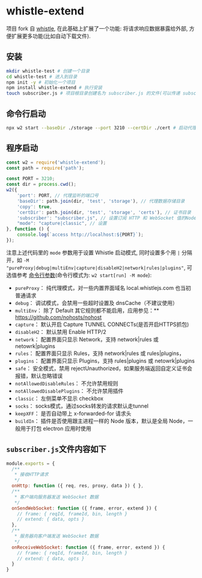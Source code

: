 # whistle-extend

项目 fork 自 [whistle](https://github.com/avwo/whistle), 在此基础上扩展了一个功能: 将请求响应数据暴露给外部, 方便扩展更多功能(比如自动下载文件).

## 安装

```bash
mkdir whistle-test # 创建一个目录
cd whistle-test # 进入到目录
npm init -y # 初始化一个项目
npm install whistle-extend # 执行安装
touch subscriber.js # 项目根目录创建名为 subscriber.js 的文件(可以传递 subscriber 参数控制路径)
```

## 命令行启动

```bash
npx w2 start --baseDir ./storage --port 3210 --certDir ./cert # 启动代理
```

## 程序启动

```js
const w2 = require('whistle-extend');
const path = require('path');

const PORT = 3210;
const dir = process.cwd();
w2({
    'port': PORT, // 代理监听的端口号
    'baseDir': path.join(dir, 'test', 'storage'), // 代理数据存储目录
    'copy': true, 
    'certDir': path.join(dir, 'test', 'storage', 'certs'), // 证书目录
    'subscriber': "subscriber.js", // 设置订阅 HTTP 和 WebSocket 值的Node模块地址
    "mode": "capture|classic", // 设置
}, function () {
    console.log(`access http://localhost:${PORT}`);
});
```

注意上述代码里的 `mode` 参数用于设置 Whistle 启动模式, 同时设置多个用 `|` 分隔开，如 `-M "pureProxy|debug|multiEnv|capture|disableH2|network|rules|plugins"`, 可选值参考 [命令行参数](https://wproxy.org/whistle/options.html)(命令行模式为: `w2 start[run] -M mode`): 

* `pureProxy`： 纯代理模式，对一些内置界面域名 local.whistlejs.com 也当初普通请求
* `debug`： 调试模式，会禁用一些超时设置及 dnsCache（不建议使用）
* `multiEnv`： 除了 Default 其它规则都不能启用，应用参见：** https://github.com/nohosts/nohost
* `capture`： 默认开启 Capture TUNNEL CONNECTs(是否开启HTTPS抓包)
* `disableH2`： 默认禁用 Enable HTTP/2
* `network`： 配置界面只显示 Network，支持 network|rules 或 netowrk|plugins
* `rules`： 配置界面只显示 Rules，支持 network|rules 或 rules|plugins，
* `plugins`： 配置界面只显示 Plugins，支持 rules|plugins 或 netowrk|plugins
* `safe`： 安全模式，禁用 rejectUnauthorized，如果服务端返回自定义证书会报错，默认忽略错误
* `notAllowedDisableRules`： 不允许禁用规则
* `notAllowedDisablePlugins`： 不允许禁用插件
* `classic`： 左侧菜单不显示 checkbox
* `socks`： socks模式，通过socks转发的请求默认走tunnel
* `keepXFF`： 是否自动带上 x-forwarded-for 请求头
* `buildIn`： 插件是否使用跟主进程一样的 Node 版本，默认是全局 Node，一般用于打包 electron 应用时使用

## `subscriber.js`文件内容如下

```js
module.exports = {
  /**
   * 接收HTTP请求
   */
  onHttp: function ({ req, res, proxy, data }) { },
  /**
   * 客户端向服务器发送 WebSocket 数据
   */
  onSendWebSocket: function ({ frame, error, extend }) { 
    // frame: { reqId, frameId, bin, length }
    // extend: { data, opts }
  },
  /**
   * 服务器向客户端发送 WebSocket 数据
   */
  onReceiveWebSocket: function ({ frame, error, extend }) { 
    // frame: { reqId, frameId, bin, length }
    // extend: { data, opts }
  }
}
```